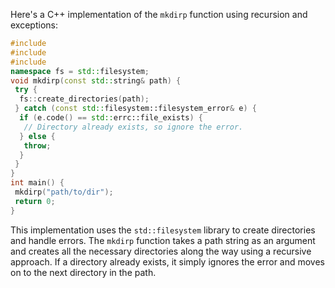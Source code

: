 Here's a C++ implementation of the `mkdirp` function using recursion and exceptions:
```c++
#include 
#include 
#include 
namespace fs = std::filesystem;
void mkdirp(const std::string& path) {
 try {
  fs::create_directories(path);
 } catch (const std::filesystem::filesystem_error& e) {
  if (e.code() == std::errc::file_exists) {
   // Directory already exists, so ignore the error.
  } else {
   throw;
  }
 }
}
int main() {
 mkdirp("path/to/dir");
 return 0;
}
```
This implementation uses the `std::filesystem` library to create directories and handle errors. The `mkdirp` function takes a path string as an argument and creates all the necessary directories along the way using a recursive approach. If a directory already exists, it simply ignores the error and moves on to the next directory in the path.


